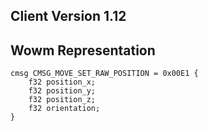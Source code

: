 ## Client Version 1.12

## Wowm Representation
```rust,ignore
cmsg CMSG_MOVE_SET_RAW_POSITION = 0x00E1 {
    f32 position_x;    
    f32 position_y;    
    f32 position_z;    
    f32 orientation;    
}

```
